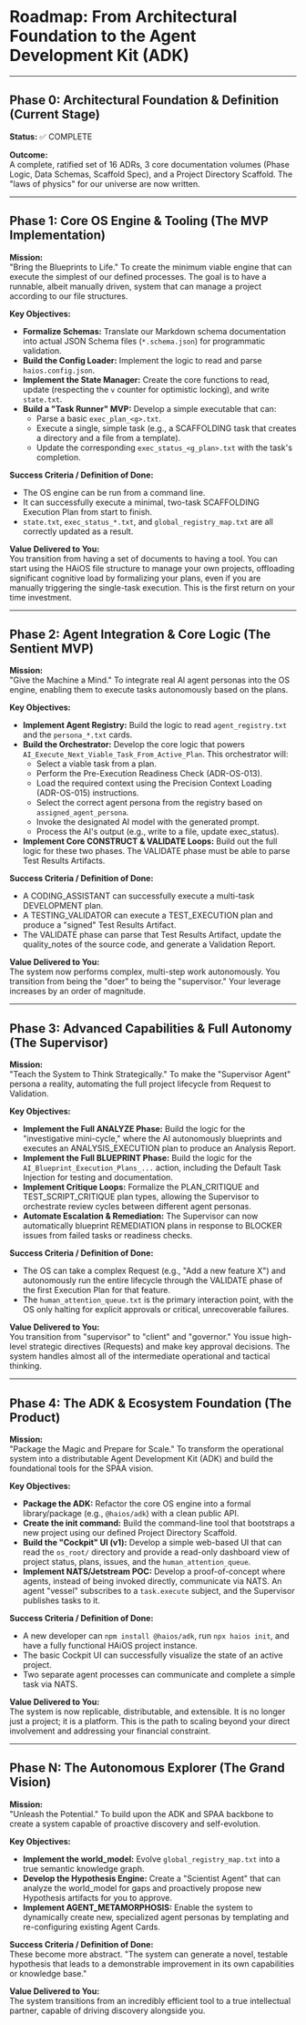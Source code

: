 # Roadmap: From Architectural Foundation to the Agent Development Kit (ADK)

---

## Phase 0: Architectural Foundation & Definition (Current Stage)

**Status:** ✅ COMPLETE

**Outcome:**  
A complete, ratified set of 16 ADRs, 3 core documentation volumes (Phase Logic, Data Schemas, Scaffold Spec), and a Project Directory Scaffold. The "laws of physics" for our universe are now written.

---

## Phase 1: Core OS Engine & Tooling (The MVP Implementation)

**Mission:**  
"Bring the Blueprints to Life." To create the minimum viable engine that can execute the simplest of our defined processes. The goal is to have a runnable, albeit manually driven, system that can manage a project according to our file structures.

**Key Objectives:**
- **Formalize Schemas:** Translate our Markdown schema documentation into actual JSON Schema files (`*.schema.json`) for programmatic validation.
- **Build the Config Loader:** Implement the logic to read and parse `haios.config.json`.
- **Implement the State Manager:** Create the core functions to read, update (respecting the `v` counter for optimistic locking), and write `state.txt`.
- **Build a "Task Runner" MVP:** Develop a simple executable that can:
  - Parse a basic `exec_plan_<g>.txt`.
  - Execute a single, simple task (e.g., a SCAFFOLDING task that creates a directory and a file from a template).
  - Update the corresponding `exec_status_<g_plan>.txt` with the task's completion.

**Success Criteria / Definition of Done:**
- The OS engine can be run from a command line.
- It can successfully execute a minimal, two-task SCAFFOLDING Execution Plan from start to finish.
- `state.txt`, `exec_status_*.txt`, and `global_registry_map.txt` are all correctly updated as a result.

**Value Delivered to You:**  
You transition from having a set of documents to having a tool. You can start using the HAiOS file structure to manage your own projects, offloading significant cognitive load by formalizing your plans, even if you are manually triggering the single-task execution. This is the first return on your time investment.

---

## Phase 2: Agent Integration & Core Logic (The Sentient MVP)

**Mission:**  
"Give the Machine a Mind." To integrate real AI agent personas into the OS engine, enabling them to execute tasks autonomously based on the plans.

**Key Objectives:**
- **Implement Agent Registry:** Build the logic to read `agent_registry.txt` and the `persona_*.txt` cards.
- **Build the Orchestrator:** Develop the core logic that powers `AI_Execute_Next_Viable_Task_From_Active_Plan`. This orchestrator will:
  - Select a viable task from a plan.
  - Perform the Pre-Execution Readiness Check (ADR-OS-013).
  - Load the required context using the Precision Context Loading (ADR-OS-015) instructions.
  - Select the correct agent persona from the registry based on `assigned_agent_persona`.
  - Invoke the designated AI model with the generated prompt.
  - Process the AI's output (e.g., write to a file, update exec_status).
- **Implement Core CONSTRUCT & VALIDATE Loops:** Build out the full logic for these two phases. The VALIDATE phase must be able to parse Test Results Artifacts.

**Success Criteria / Definition of Done:**
- A CODING_ASSISTANT can successfully execute a multi-task DEVELOPMENT plan.
- A TESTING_VALIDATOR can execute a TEST_EXECUTION plan and produce a "signed" Test Results Artifact.
- The VALIDATE phase can parse that Test Results Artifact, update the quality_notes of the source code, and generate a Validation Report.

**Value Delivered to You:**  
The system now performs complex, multi-step work autonomously. You transition from being the "doer" to being the "supervisor." Your leverage increases by an order of magnitude.

---

## Phase 3: Advanced Capabilities & Full Autonomy (The Supervisor)

**Mission:**  
"Teach the System to Think Strategically." To make the "Supervisor Agent" persona a reality, automating the full project lifecycle from Request to Validation.

**Key Objectives:**
- **Implement the Full ANALYZE Phase:** Build the logic for the "investigative mini-cycle," where the AI autonomously blueprints and executes an ANALYSIS_EXECUTION plan to produce an Analysis Report.
- **Implement the Full BLUEPRINT Phase:** Build the logic for the `AI_Blueprint_Execution_Plans_...` action, including the Default Task Injection for testing and documentation.
- **Implement Critique Loops:** Formalize the PLAN_CRITIQUE and TEST_SCRIPT_CRITIQUE plan types, allowing the Supervisor to orchestrate review cycles between different agent personas.
- **Automate Escalation & Remediation:** The Supervisor can now automatically blueprint REMEDIATION plans in response to BLOCKER issues from failed tasks or readiness checks.

**Success Criteria / Definition of Done:**
- The OS can take a complex Request (e.g., "Add a new feature X") and autonomously run the entire lifecycle through the VALIDATE phase of the first Execution Plan for that feature.
- The `human_attention_queue.txt` is the primary interaction point, with the OS only halting for explicit approvals or critical, unrecoverable failures.

**Value Delivered to You:**  
You transition from "supervisor" to "client" and "governor." You issue high-level strategic directives (Requests) and make key approval decisions. The system handles almost all of the intermediate operational and tactical thinking.

---

## Phase 4: The ADK & Ecosystem Foundation (The Product)

**Mission:**  
"Package the Magic and Prepare for Scale." To transform the operational system into a distributable Agent Development Kit (ADK) and build the foundational tools for the SPAA vision.

**Key Objectives:**
- **Package the ADK:** Refactor the core OS engine into a formal library/package (e.g., `@haios/adk`) with a clean public API.
- **Create the init command:** Build the command-line tool that bootstraps a new project using our defined Project Directory Scaffold.
- **Build the "Cockpit" UI (v1):** Develop a simple web-based UI that can read the `os_root/` directory and provide a read-only dashboard view of project status, plans, issues, and the `human_attention_queue`.
- **Implement NATS/Jetstream POC:** Develop a proof-of-concept where agents, instead of being invoked directly, communicate via NATS. An agent "vessel" subscribes to a `task.execute` subject, and the Supervisor publishes tasks to it.

**Success Criteria / Definition of Done:**
- A new developer can `npm install @haios/adk`, run `npx haios init`, and have a fully functional HAiOS project instance.
- The basic Cockpit UI can successfully visualize the state of an active project.
- Two separate agent processes can communicate and complete a simple task via NATS.

**Value Delivered to You:**  
The system is now replicable, distributable, and extensible. It is no longer just a project; it is a platform. This is the path to scaling beyond your direct involvement and addressing your financial constraint.

---

## Phase N: The Autonomous Explorer (The Grand Vision)

**Mission:**  
"Unleash the Potential." To build upon the ADK and SPAA backbone to create a system capable of proactive discovery and self-evolution.

**Key Objectives:**
- **Implement the world_model:** Evolve `global_registry_map.txt` into a true semantic knowledge graph.
- **Develop the Hypothesis Engine:** Create a "Scientist Agent" that can analyze the world_model for gaps and proactively propose new Hypothesis artifacts for you to approve.
- **Implement AGENT_METAMORPHOSIS:** Enable the system to dynamically create new, specialized agent personas by templating and re-configuring existing Agent Cards.

**Success Criteria / Definition of Done:**  
These become more abstract. "The system can generate a novel, testable hypothesis that leads to a demonstrable improvement in its own capabilities or knowledge base."

**Value Delivered to You:**  
The system transitions from an incredibly efficient tool to a true intellectual partner, capable of driving discovery alongside you.